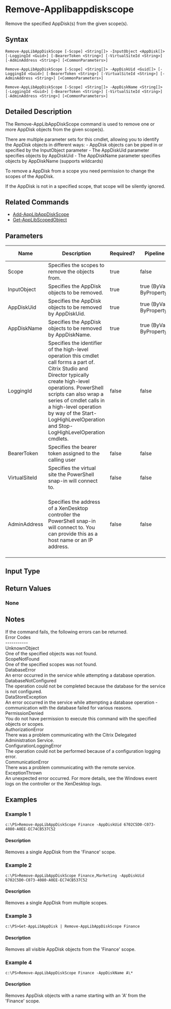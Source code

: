 ﻿
# Remove-Applibappdiskscope
Remove the specified AppDisk(s) from the given scope(s).
## Syntax
```
Remove-AppLibAppDiskScope [-Scope] <String[]> -InputObject <AppDisk[]> [-LoggingId <Guid>] [-BearerToken <String>] [-VirtualSiteId <String>] [-AdminAddress <String>] [<CommonParameters>]

Remove-AppLibAppDiskScope [-Scope] <String[]> -AppDiskUid <Guid[]> [-LoggingId <Guid>] [-BearerToken <String>] [-VirtualSiteId <String>] [-AdminAddress <String>] [<CommonParameters>]

Remove-AppLibAppDiskScope [-Scope] <String[]> -AppDiskName <String[]> [-LoggingId <Guid>] [-BearerToken <String>] [-VirtualSiteId <String>] [-AdminAddress <String>] [<CommonParameters>]
```
## Detailed Description
The Remove-AppLibAppDiskScope command is used to remove one or more AppDisk objects from the given scope(s).

There are multiple parameter sets for this cmdlet, allowing you to identify the AppDisk objects in different ways: - AppDisk objects can be piped in or specified by the InputObject parameter - The AppDiskUid parameter specifies objects by AppDiskUid - The AppDiskName parameter specifies objects by AppDiskName (supports wildcards)

To remove a AppDisk from a scope you need permission to change the scopes of the AppDisk.

If the AppDisk is not in a specified scope, that scope will be silently ignored.


## Related Commands

* [Add-AppLibAppDiskScope](../Add-AppLibAppDiskScope/)
* [Get-AppLibScopedObject](../Get-AppLibScopedObject/)
## Parameters
| Name   | Description | Required? | Pipeline Input | Default Value |
| --- | --- | --- | --- | --- |
| Scope | Specifies the scopes to remove the objects from. | true | false |  |
| InputObject | Specifies the AppDisk objects to be removed. | true | true (ByValue, ByPropertyName) |  |
| AppDiskUid | Specifies the AppDisk objects to be removed by AppDiskUid. | true | true (ByValue, ByPropertyName) |  |
| AppDiskName | Specifies the AppDisk objects to be removed by AppDiskName. | true | true (ByValue, ByPropertyName) |  |
| LoggingId | Specifies the identifier of the high-level operation this cmdlet call forms a part of. Citrix Studio and Director typically create high-level operations. PowerShell scripts can also wrap a series of cmdlet calls in a high-level operation by way of the Start-LogHighLevelOperation and Stop-LogHighLevelOperation cmdlets. | false | false |  |
| BearerToken | Specifies the bearer token assigned to the calling user | false | false |  |
| VirtualSiteId | Specifies the virtual site the PowerShell snap-in will connect to. | false | false |  |
| AdminAddress | Specifies the address of a XenDesktop controller the PowerShell snap-in will connect to. You can provide this as a host name or an IP address. | false | false | Localhost. Once a value is provided by any cmdlet, this value becomes the default. |

## Input Type

### 

## Return Values

### None

## Notes
If the command fails, the following errors can be returned.<br>    Error Codes<br>    -----------<br>    UnknownObject<br>        One of the specified objects was not found.<br>    ScopeNotFound<br>        One of the specified scopes was not found.<br>    DatabaseError<br>        An error occurred in the service while attempting a database operation.<br>    DatabaseNotConfigured<br>        The operation could not be completed because the database for the service is not configured.<br>    DataStoreException<br>        An error occurred in the service while attempting a database operation - communication with the database failed for various reasons.<br>    PermissionDenied<br>        You do not have permission to execute this command with the specified objects or scopes.<br>    AuthorizationError<br>        There was a problem communicating with the Citrix Delegated Administration Service.<br>    ConfigurationLoggingError<br>        The operation could not be performed because of a configuration logging error.<br>    CommunicationError<br>        There was a problem communicating with the remote service.<br>    ExceptionThrown<br>        An unexpected error occurred.  For more details, see the Windows event logs on the controller or the XenDesktop logs.
## Examples

### Example 1
```
c:\PS>Remove-AppLibAppDiskScope Finance -AppDiskUid 6702C5D0-C073-4080-A0EE-EC74CB537C52
```
#### Description
Removes a single AppDisk from the 'Finance' scope.
### Example 2
```
c:\PS>Remove-AppLibAppDiskScope Finance,Marketing -AppDiskUid 6702C5D0-C073-4080-A0EE-EC74CB537C52
```
#### Description
Removes a single AppDisk from multiple scopes.
### Example 3
```
c:\PS>Get-AppLibAppDisk | Remove-AppLibAppDiskScope Finance
```
#### Description
Removes all visible AppDisk objects from the 'Finance' scope.
### Example 4
```
c:\PS>Remove-AppLibAppDiskScope Finance -AppDiskName A\*
```
#### Description
Removes AppDisk objects with a name starting with an 'A' from the 'Finance' scope.
